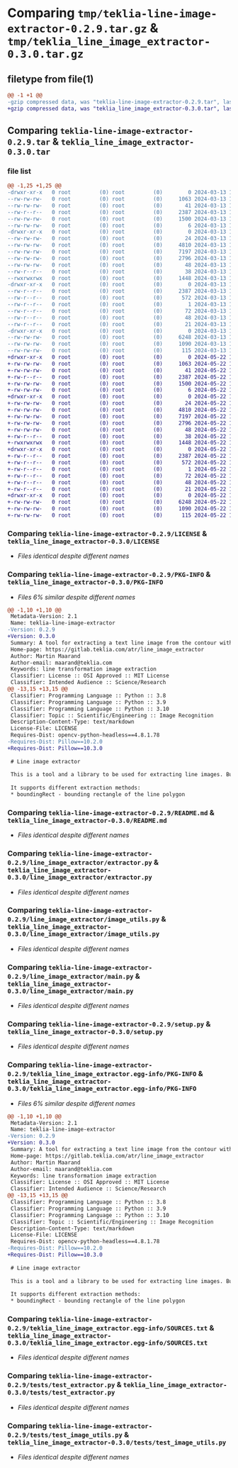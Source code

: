 # Comparing `tmp/teklia-line-image-extractor-0.2.9.tar.gz` & `tmp/teklia_line_image_extractor-0.3.0.tar.gz`

## filetype from file(1)

```diff
@@ -1 +1 @@
-gzip compressed data, was "teklia-line-image-extractor-0.2.9.tar", last modified: Wed Mar 13 16:03:07 2024, max compression
+gzip compressed data, was "teklia_line_image_extractor-0.3.0.tar", last modified: Wed May 22 10:59:37 2024, max compression
```

## Comparing `teklia-line-image-extractor-0.2.9.tar` & `teklia_line_image_extractor-0.3.0.tar`

### file list

```diff
@@ -1,25 +1,25 @@
-drwxr-xr-x   0 root         (0) root         (0)        0 2024-03-13 16:03:07.080017 teklia-line-image-extractor-0.2.9/
--rw-rw-rw-   0 root         (0) root         (0)     1063 2024-03-13 16:01:40.000000 teklia-line-image-extractor-0.2.9/LICENSE
--rw-rw-rw-   0 root         (0) root         (0)       41 2024-03-13 16:01:40.000000 teklia-line-image-extractor-0.2.9/MANIFEST.in
--rw-r--r--   0 root         (0) root         (0)     2387 2024-03-13 16:03:07.080017 teklia-line-image-extractor-0.2.9/PKG-INFO
--rw-rw-rw-   0 root         (0) root         (0)     1500 2024-03-13 16:01:40.000000 teklia-line-image-extractor-0.2.9/README.md
--rw-rw-rw-   0 root         (0) root         (0)        6 2024-03-13 16:02:57.000000 teklia-line-image-extractor-0.2.9/VERSION
-drwxr-xr-x   0 root         (0) root         (0)        0 2024-03-13 16:03:07.076017 teklia-line-image-extractor-0.2.9/line_image_extractor/
--rw-rw-rw-   0 root         (0) root         (0)       24 2024-03-13 16:01:40.000000 teklia-line-image-extractor-0.2.9/line_image_extractor/__init__.py
--rw-rw-rw-   0 root         (0) root         (0)     4810 2024-03-13 16:01:40.000000 teklia-line-image-extractor-0.2.9/line_image_extractor/extractor.py
--rw-rw-rw-   0 root         (0) root         (0)     7197 2024-03-13 16:01:40.000000 teklia-line-image-extractor-0.2.9/line_image_extractor/image_utils.py
--rw-rw-rw-   0 root         (0) root         (0)     2796 2024-03-13 16:01:40.000000 teklia-line-image-extractor-0.2.9/line_image_extractor/main.py
--rw-rw-rw-   0 root         (0) root         (0)       48 2024-03-13 16:01:40.000000 teklia-line-image-extractor-0.2.9/requirements.txt
--rw-r--r--   0 root         (0) root         (0)       38 2024-03-13 16:03:07.080017 teklia-line-image-extractor-0.2.9/setup.cfg
--rwxrwxrwx   0 root         (0) root         (0)     1448 2024-03-13 16:01:40.000000 teklia-line-image-extractor-0.2.9/setup.py
-drwxr-xr-x   0 root         (0) root         (0)        0 2024-03-13 16:03:07.080017 teklia-line-image-extractor-0.2.9/teklia_line_image_extractor.egg-info/
--rw-r--r--   0 root         (0) root         (0)     2387 2024-03-13 16:03:07.000000 teklia-line-image-extractor-0.2.9/teklia_line_image_extractor.egg-info/PKG-INFO
--rw-r--r--   0 root         (0) root         (0)      572 2024-03-13 16:03:07.000000 teklia-line-image-extractor-0.2.9/teklia_line_image_extractor.egg-info/SOURCES.txt
--rw-r--r--   0 root         (0) root         (0)        1 2024-03-13 16:03:07.000000 teklia-line-image-extractor-0.2.9/teklia_line_image_extractor.egg-info/dependency_links.txt
--rw-r--r--   0 root         (0) root         (0)       72 2024-03-13 16:03:07.000000 teklia-line-image-extractor-0.2.9/teklia_line_image_extractor.egg-info/entry_points.txt
--rw-r--r--   0 root         (0) root         (0)       48 2024-03-13 16:03:07.000000 teklia-line-image-extractor-0.2.9/teklia_line_image_extractor.egg-info/requires.txt
--rw-r--r--   0 root         (0) root         (0)       21 2024-03-13 16:03:07.000000 teklia-line-image-extractor-0.2.9/teklia_line_image_extractor.egg-info/top_level.txt
-drwxr-xr-x   0 root         (0) root         (0)        0 2024-03-13 16:03:07.076017 teklia-line-image-extractor-0.2.9/tests/
--rw-rw-rw-   0 root         (0) root         (0)     6248 2024-03-13 16:01:40.000000 teklia-line-image-extractor-0.2.9/tests/test_extractor.py
--rw-rw-rw-   0 root         (0) root         (0)     1090 2024-03-13 16:01:40.000000 teklia-line-image-extractor-0.2.9/tests/test_image_utils.py
--rw-rw-rw-   0 root         (0) root         (0)      115 2024-03-13 16:01:40.000000 teklia-line-image-extractor-0.2.9/tests/test_main.py
+drwxr-xr-x   0 root         (0) root         (0)        0 2024-05-22 10:59:37.180854 teklia_line_image_extractor-0.3.0/
+-rw-rw-rw-   0 root         (0) root         (0)     1063 2024-05-22 10:56:28.000000 teklia_line_image_extractor-0.3.0/LICENSE
+-rw-rw-rw-   0 root         (0) root         (0)       41 2024-05-22 10:56:28.000000 teklia_line_image_extractor-0.3.0/MANIFEST.in
+-rw-r--r--   0 root         (0) root         (0)     2387 2024-05-22 10:59:37.180854 teklia_line_image_extractor-0.3.0/PKG-INFO
+-rw-rw-rw-   0 root         (0) root         (0)     1500 2024-05-22 10:56:28.000000 teklia_line_image_extractor-0.3.0/README.md
+-rw-rw-rw-   0 root         (0) root         (0)        6 2024-05-22 10:57:46.000000 teklia_line_image_extractor-0.3.0/VERSION
+drwxr-xr-x   0 root         (0) root         (0)        0 2024-05-22 10:59:37.176854 teklia_line_image_extractor-0.3.0/line_image_extractor/
+-rw-rw-rw-   0 root         (0) root         (0)       24 2024-05-22 10:56:28.000000 teklia_line_image_extractor-0.3.0/line_image_extractor/__init__.py
+-rw-rw-rw-   0 root         (0) root         (0)     4810 2024-05-22 10:56:28.000000 teklia_line_image_extractor-0.3.0/line_image_extractor/extractor.py
+-rw-rw-rw-   0 root         (0) root         (0)     7197 2024-05-22 10:56:28.000000 teklia_line_image_extractor-0.3.0/line_image_extractor/image_utils.py
+-rw-rw-rw-   0 root         (0) root         (0)     2796 2024-05-22 10:56:28.000000 teklia_line_image_extractor-0.3.0/line_image_extractor/main.py
+-rw-rw-rw-   0 root         (0) root         (0)       48 2024-05-22 10:56:28.000000 teklia_line_image_extractor-0.3.0/requirements.txt
+-rw-r--r--   0 root         (0) root         (0)       38 2024-05-22 10:59:37.180854 teklia_line_image_extractor-0.3.0/setup.cfg
+-rwxrwxrwx   0 root         (0) root         (0)     1448 2024-05-22 10:56:28.000000 teklia_line_image_extractor-0.3.0/setup.py
+drwxr-xr-x   0 root         (0) root         (0)        0 2024-05-22 10:59:37.180854 teklia_line_image_extractor-0.3.0/teklia_line_image_extractor.egg-info/
+-rw-r--r--   0 root         (0) root         (0)     2387 2024-05-22 10:59:37.000000 teklia_line_image_extractor-0.3.0/teklia_line_image_extractor.egg-info/PKG-INFO
+-rw-r--r--   0 root         (0) root         (0)      572 2024-05-22 10:59:37.000000 teklia_line_image_extractor-0.3.0/teklia_line_image_extractor.egg-info/SOURCES.txt
+-rw-r--r--   0 root         (0) root         (0)        1 2024-05-22 10:59:37.000000 teklia_line_image_extractor-0.3.0/teklia_line_image_extractor.egg-info/dependency_links.txt
+-rw-r--r--   0 root         (0) root         (0)       72 2024-05-22 10:59:37.000000 teklia_line_image_extractor-0.3.0/teklia_line_image_extractor.egg-info/entry_points.txt
+-rw-r--r--   0 root         (0) root         (0)       48 2024-05-22 10:59:37.000000 teklia_line_image_extractor-0.3.0/teklia_line_image_extractor.egg-info/requires.txt
+-rw-r--r--   0 root         (0) root         (0)       21 2024-05-22 10:59:37.000000 teklia_line_image_extractor-0.3.0/teklia_line_image_extractor.egg-info/top_level.txt
+drwxr-xr-x   0 root         (0) root         (0)        0 2024-05-22 10:59:37.180854 teklia_line_image_extractor-0.3.0/tests/
+-rw-rw-rw-   0 root         (0) root         (0)     6248 2024-05-22 10:56:28.000000 teklia_line_image_extractor-0.3.0/tests/test_extractor.py
+-rw-rw-rw-   0 root         (0) root         (0)     1090 2024-05-22 10:56:28.000000 teklia_line_image_extractor-0.3.0/tests/test_image_utils.py
+-rw-rw-rw-   0 root         (0) root         (0)      115 2024-05-22 10:56:28.000000 teklia_line_image_extractor-0.3.0/tests/test_main.py
```

### Comparing `teklia-line-image-extractor-0.2.9/LICENSE` & `teklia_line_image_extractor-0.3.0/LICENSE`

 * *Files identical despite different names*

### Comparing `teklia-line-image-extractor-0.2.9/PKG-INFO` & `teklia_line_image_extractor-0.3.0/PKG-INFO`

 * *Files 6% similar despite different names*

```diff
@@ -1,10 +1,10 @@
 Metadata-Version: 2.1
 Name: teklia-line-image-extractor
-Version: 0.2.9
+Version: 0.3.0
 Summary: A tool for extracting a text line image from the contour with different methods
 Home-page: https://gitlab.teklia.com/atr/line_image_extractor
 Author: Martin Maarand
 Author-email: maarand@teklia.com
 Keywords: line transformation image extraction
 Classifier: License :: OSI Approved :: MIT License
 Classifier: Intended Audience :: Science/Research
@@ -13,15 +13,15 @@
 Classifier: Programming Language :: Python :: 3.8
 Classifier: Programming Language :: Python :: 3.9
 Classifier: Programming Language :: Python :: 3.10
 Classifier: Topic :: Scientific/Engineering :: Image Recognition
 Description-Content-Type: text/markdown
 License-File: LICENSE
 Requires-Dist: opencv-python-headless==4.8.1.78
-Requires-Dist: Pillow==10.2.0
+Requires-Dist: Pillow==10.3.0
 
 # Line image extractor
 
 This is a tool and a library to be used for extracting line images. Built by [Teklia](https://teklia.com) and freely available as open-source under the MIT licence.
 
 It supports different extraction methods:
 * boundingRect - bounding rectangle of the line polygon
```

### Comparing `teklia-line-image-extractor-0.2.9/README.md` & `teklia_line_image_extractor-0.3.0/README.md`

 * *Files identical despite different names*

### Comparing `teklia-line-image-extractor-0.2.9/line_image_extractor/extractor.py` & `teklia_line_image_extractor-0.3.0/line_image_extractor/extractor.py`

 * *Files identical despite different names*

### Comparing `teklia-line-image-extractor-0.2.9/line_image_extractor/image_utils.py` & `teklia_line_image_extractor-0.3.0/line_image_extractor/image_utils.py`

 * *Files identical despite different names*

### Comparing `teklia-line-image-extractor-0.2.9/line_image_extractor/main.py` & `teklia_line_image_extractor-0.3.0/line_image_extractor/main.py`

 * *Files identical despite different names*

### Comparing `teklia-line-image-extractor-0.2.9/setup.py` & `teklia_line_image_extractor-0.3.0/setup.py`

 * *Files identical despite different names*

### Comparing `teklia-line-image-extractor-0.2.9/teklia_line_image_extractor.egg-info/PKG-INFO` & `teklia_line_image_extractor-0.3.0/teklia_line_image_extractor.egg-info/PKG-INFO`

 * *Files 6% similar despite different names*

```diff
@@ -1,10 +1,10 @@
 Metadata-Version: 2.1
 Name: teklia-line-image-extractor
-Version: 0.2.9
+Version: 0.3.0
 Summary: A tool for extracting a text line image from the contour with different methods
 Home-page: https://gitlab.teklia.com/atr/line_image_extractor
 Author: Martin Maarand
 Author-email: maarand@teklia.com
 Keywords: line transformation image extraction
 Classifier: License :: OSI Approved :: MIT License
 Classifier: Intended Audience :: Science/Research
@@ -13,15 +13,15 @@
 Classifier: Programming Language :: Python :: 3.8
 Classifier: Programming Language :: Python :: 3.9
 Classifier: Programming Language :: Python :: 3.10
 Classifier: Topic :: Scientific/Engineering :: Image Recognition
 Description-Content-Type: text/markdown
 License-File: LICENSE
 Requires-Dist: opencv-python-headless==4.8.1.78
-Requires-Dist: Pillow==10.2.0
+Requires-Dist: Pillow==10.3.0
 
 # Line image extractor
 
 This is a tool and a library to be used for extracting line images. Built by [Teklia](https://teklia.com) and freely available as open-source under the MIT licence.
 
 It supports different extraction methods:
 * boundingRect - bounding rectangle of the line polygon
```

### Comparing `teklia-line-image-extractor-0.2.9/teklia_line_image_extractor.egg-info/SOURCES.txt` & `teklia_line_image_extractor-0.3.0/teklia_line_image_extractor.egg-info/SOURCES.txt`

 * *Files identical despite different names*

### Comparing `teklia-line-image-extractor-0.2.9/tests/test_extractor.py` & `teklia_line_image_extractor-0.3.0/tests/test_extractor.py`

 * *Files identical despite different names*

### Comparing `teklia-line-image-extractor-0.2.9/tests/test_image_utils.py` & `teklia_line_image_extractor-0.3.0/tests/test_image_utils.py`

 * *Files identical despite different names*

